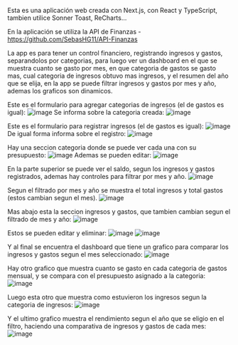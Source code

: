 Esta es una aplicación web creada con Next.js, con React y TypeScript, tambien utilice Sonner Toast, ReCharts...

En la aplicación se utiliza la API de Finanzas - https://github.com/SebasHG11/API-Finanzas

La app es para tener un control financiero, registrando ingresos y gastos, separandolos por categorias, para luego ver un dashboard en el que se muestra cuanto se gasto por mes, en que categoria de gastos se gasto mas, cual categoria de ingresos obtuvo mas ingresos, y el resumen del año que se elija, en la app se puede filtrar ingresos y gastos por mes y año, ademas los graficos son dinamicos.

Este es el formulario para agregar categorias de ingresos (el de gastos es igual):
![image](https://github.com/user-attachments/assets/abd33439-8239-4db9-9b52-d6984525813e)
Se informa sobre la categoria creada:
![image](https://github.com/user-attachments/assets/1ff60c57-2486-46b0-a3b2-5c6dfaa88c89)

Este es el formulario para registrar ingresos (el de gastos es igual):
![image](https://github.com/user-attachments/assets/6619b5c3-81a5-4275-8694-73bee1535d94)
De igual forma informa sobre el registro:
![image](https://github.com/user-attachments/assets/d336c3d0-7244-45b5-877e-322fd8b4fdbc)

Hay una seccion categoria donde se puede ver cada una con su presupuesto:
![image](https://github.com/user-attachments/assets/2acd7322-0cd2-430e-9ab9-6d867b6e3462)
Ademas se pueden editar:
![image](https://github.com/user-attachments/assets/9d02c0b9-2925-40b3-80ea-997948502ca5)

En la parte superior se puede ver el saldo, segun los ingresos y gastos registrados, ademas hay controles para filtrar por mes y año.
![image](https://github.com/user-attachments/assets/fec85a9c-9fbf-4f27-a402-3b8053ff1e88)

Segun el filtrado por mes y año se muestra el total ingresos y total gastos (estos cambian segun el mes).
![image](https://github.com/user-attachments/assets/a761db0d-fdfe-471a-92cc-f1aa672d3b8a)

Mas abajo esta la seccion ingresos y gastos, que tambien cambian segun el filtrado de mes y año:
![image](https://github.com/user-attachments/assets/bf3609ef-5aa1-45f2-b14f-45b5073b318f)

Estos se pueden editar y eliminar:
![image](https://github.com/user-attachments/assets/112a5281-85bd-4b2c-a339-c14da02d5b5f)
![image](https://github.com/user-attachments/assets/0f67aeb8-b60a-4966-88e4-5aa148438108)

Y al final se encuentra el dashboard que tiene un grafico para comparar los ingresos y gastos segun el mes seleccionado:
![image](https://github.com/user-attachments/assets/da1cb4c9-5ea7-4a86-8213-a68250158872)

Hay otro grafico que muestra cuanto se gasto en cada categoria de gastos mensual, y se compara con el presupuesto asignado a la categoria:
![image](https://github.com/user-attachments/assets/6bcf3bd3-c79a-4a7e-99ae-c744353ebd09)

Luego esta otro que muestra como estuvieron los ingresos segun la categoria de ingresos:
![image](https://github.com/user-attachments/assets/8d24547a-4e7d-4314-ac10-62c3e2ef8f24)

Y el ultimo grafico muestra el rendimiento segun el año que se eligio en el filtro, haciendo una comparativa de ingresos y gastos de cada mes:
![image](https://github.com/user-attachments/assets/fce43d22-c521-4da6-b204-fcbac4b86518)
